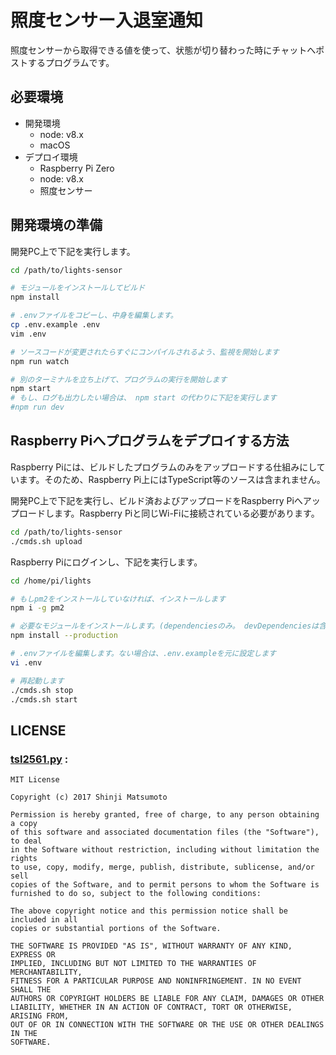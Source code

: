 # 照度センサー入退室通知

照度センサーから取得できる値を使って、状態が切り替わった時にチャットへポストするプログラムです。

## 必要環境

* 開発環境
    * node: v8.x
    * macOS
* デプロイ環境
    * Raspberry Pi Zero
    * node: v8.x
    * 照度センサー

## 開発環境の準備

開発PC上で下記を実行します。

```sh
cd /path/to/lights-sensor

# モジュールをインストールしてビルド
npm install

# .envファイルをコピーし、中身を編集します。
cp .env.example .env
vim .env

# ソースコードが変更されたらすぐにコンパイルされるよう、監視を開始します
npm run watch

# 別のターミナルを立ち上げて、プログラムの実行を開始します
npm start
# もし、ログも出力したい場合は、 npm start の代わりに下記を実行します
#npm run dev
```

## Raspberry Piへプログラムをデプロイする方法

Raspberry Piには、ビルドしたプログラムのみをアップロードする仕組みにしています。そのため、Raspberry Pi上にはTypeScript等のソースは含まれません。

開発PC上で下記を実行し、ビルド済およびアップロードをRaspberry Piへアップロードします。Raspberry Piと同じWi-Fiに接続されている必要があります。

```sh
cd /path/to/lights-sensor
./cmds.sh upload
```

Raspberry Piにログインし、下記を実行します。

```sh
cd /home/pi/lights

# もしpm2をインストールしていなければ、インストールします
npm i -g pm2

# 必要なモジュールをインストールします。(dependenciesのみ。 devDependenciesは含まない)
npm install --production

# .envファイルを編集します。ない場合は、.env.exampleを元に設定します
vi .env

# 再起動します
./cmds.sh stop
./cmds.sh start
```

## LICENSE
### [tsl2561.py](https://github.com/shinjimatsumoto/tsl2561) :

    MIT License

    Copyright (c) 2017 Shinji Matsumoto

    Permission is hereby granted, free of charge, to any person obtaining a copy
    of this software and associated documentation files (the "Software"), to deal
    in the Software without restriction, including without limitation the rights
    to use, copy, modify, merge, publish, distribute, sublicense, and/or sell
    copies of the Software, and to permit persons to whom the Software is
    furnished to do so, subject to the following conditions:

    The above copyright notice and this permission notice shall be included in all
    copies or substantial portions of the Software.

    THE SOFTWARE IS PROVIDED "AS IS", WITHOUT WARRANTY OF ANY KIND, EXPRESS OR
    IMPLIED, INCLUDING BUT NOT LIMITED TO THE WARRANTIES OF MERCHANTABILITY,
    FITNESS FOR A PARTICULAR PURPOSE AND NONINFRINGEMENT. IN NO EVENT SHALL THE
    AUTHORS OR COPYRIGHT HOLDERS BE LIABLE FOR ANY CLAIM, DAMAGES OR OTHER
    LIABILITY, WHETHER IN AN ACTION OF CONTRACT, TORT OR OTHERWISE, ARISING FROM,
    OUT OF OR IN CONNECTION WITH THE SOFTWARE OR THE USE OR OTHER DEALINGS IN THE
    SOFTWARE.

